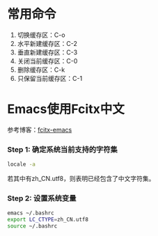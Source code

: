 # 常用命令

1. 切换缓存区：C-o
2. 水平新建缓存区：C-2
3. 垂直新建缓存区：C-3
4. 关闭当前缓存区：C-0
5. 删除缓存区：C-k
6. 只保留当前缓存区：C-1

# Emacs使用Fcitx中文

参考博客：[fcitx-emacs](http://wangzhe3224.github.io/emacs/2015/08/31/fcitx-emacs.html)

### Step 1: 确定系统当前支持的字符集

```bash
locale -a
```

若其中有zh_CN.utf8，则表明已经包含了中文字符集。

### Step 2: 设置系统变量

```bash
emacs ~/.bashrc
export LC_CTYPE=zh_CN.utf8 
source ~/.bashrc
```
